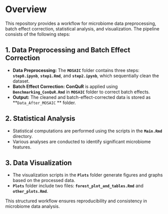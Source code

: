 # Overview

This repository provides a workflow for microbiome data preprocessing, batch effect correction, statistical analysis, and visualization. The pipeline consists of the following steps:

## **1. Data Preprocessing and Batch Effect Correction**  
- **Data Preprocessing:** The **`MOSAIC`** folder contains three steps: **`step0.ipynb`**, **`step1.Rmd`**, and **`step2.ipynb`**, which sequentially clean the dataset.  
- **Batch Effect Correction:** **ConQuR** is applied using **`Benchmarking_ConQuR.Rmd`** in **`MOSAIC`** folder to correct batch effects.  
- **Output:** The cleaned and batch-effect-corrected data is stored as **`Data_After_MOSAIC` ** folder.

## **2. Statistical Analysis**  
- Statistical computations are performed using the scripts in the **`Main.Rmd`** directory.  
- Various analyses are conducted to identify significant microbiome features.

## **3. Data Visualization**  
- The visualization scripts in the **`Plots`** folder generate figures and graphs based on the processed data.  
- **`Plots`** folder include two files: **`forest_plot_and_tables.Rmd`** and **`other_plots.Rmd`**.

This structured workflow ensures reproducibility and consistency in microbiome data analysis.

